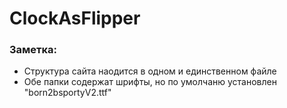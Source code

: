 # ClockAsFlipper

### Заметка:
* Структура сайта наодится в одном и единственном файле
* Обе папки содержат шрифты, но по умолчаню установлен "born2bsportyV2.ttf"
